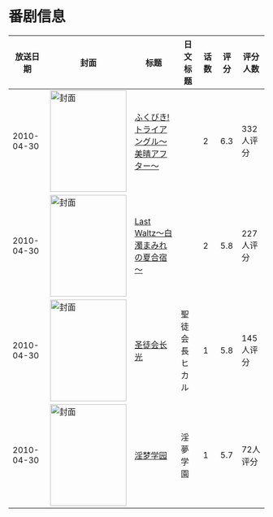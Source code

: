 # 番剧信息

|放送日期|封面|标题|日文标题|话数|评分|评分人数|
|---|---|---|---|---|---|---|
|2010-04-30|<img src="https://bangumi.tv/img/no_icon_subject.png" alt="封面" style="width:150px;height:200px;object-fit:cover;">|[ふくびき! トライアングル～美晴アフター～](https://bangumi.tv/subject/50160)||2|6.3|332人评分|
|2010-04-30|<img src="https://bangumi.tv/img/no_icon_subject.png" alt="封面" style="width:150px;height:200px;object-fit:cover;">|[Last Waltz～白濁まみれの夏合宿～](https://bangumi.tv/subject/62481)||2|5.8|227人评分|
|2010-04-30|<img src="https://bangumi.tv/img/no_icon_subject.png" alt="封面" style="width:150px;height:200px;object-fit:cover;">|[圣徒会长光](https://bangumi.tv/subject/75177)|聖徒会長ヒカル|1|5.8|145人评分|
|2010-04-30|<img src="https://bangumi.tv/img/no_icon_subject.png" alt="封面" style="width:150px;height:200px;object-fit:cover;">|[淫梦学园](https://bangumi.tv/subject/81854)|淫夢学園|1|5.7|72人评分|
